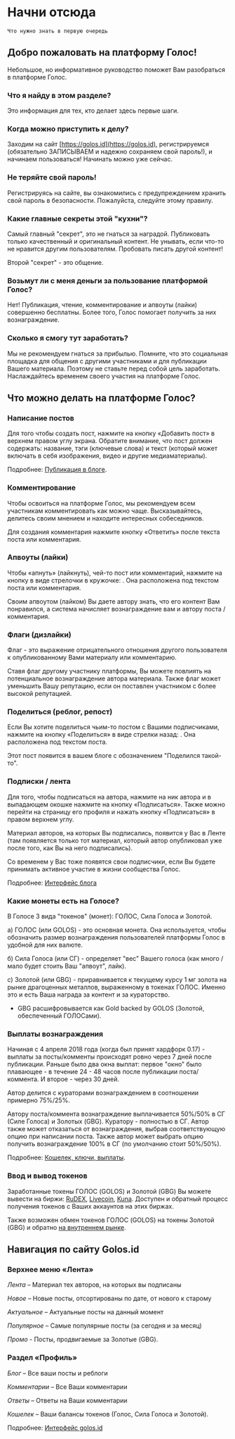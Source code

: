 # Начни отсюда

```text
Что нужно знать в первую очередь
```

## Добро пожаловать на платформу Голос!

Небольшое, но информативное руководство поможет Вам разобраться в платформе Голос.

### Что я найду в этом разделе?

Это информация для тех, кто делает здесь первые шаги.

### Когда можно приступить к делу?

Заходим на сайт [https://golos.id](https://golos.id), регистрируемся \(обязательно ЗАПИСЫВАЕМ и надежно сохраняем свой пароль!\), и начинаем пользоваться! Начинать можно уже сейчас.

### Не теряйте свой пароль!

Регистрируясь на сайте, вы ознакомились с предупреждением хранить свой пароль в безопасности. Пожалуйста, следуйте этому правилу.

### Какие главные секреты этой "кухни"?

Самый главный "секрет", это не гнаться за наградой. Публиковать только качественный и оригинальный контент. Не унывать, если что-то не нравится другим пользователям. Пробовать писать другой контент!

Второй "секрет" - это общение.

### Возьмут ли с меня деньги за пользование платформой Голос?

Нет! Публикация, чтение, комментирование и апвоуты \(лайки\) совершенно бесплатны. Более того, Голос помогает получить за них вознаграждение.

### Сколько я смогу тут заработать?

Мы не рекомендуем гнаться за прибылью. Помните, что это социальная площадка для общения с другими участниками и для публикации Вашего материала. Поэтому не ставьте перед собой цель заработать. Наслаждайтесь временем своего участия на платформе Голос.

## Что можно делать на платформе Голос?

### Написание постов

Для того чтобы создать пост, нажмите на кнопку «Добавить пост» в верхнем правом углу экрана. Обратите внимание, что пост должен содержать: название, тэги \(ключевые слова\) и текст \(который может включать в себя изображения, видео и другие медиаматериалы\).

Подробнее: [Публикация в блоге](https://github.com/golos-blockchain/wiki/tree/d4fe11c3d8f3a019fe4c0b1f3da33a6c2aeab1eb/1-introduction/posting.md).

### Комментирование

Чтобы освоиться на платформе Голос, мы рекомендуем всем участникам комментировать как можно чаще. Высказывайтесь, делитесь своим мнением и находите интересных собеседников.

Для создания комментария нажмите кнопку «Ответить» после текста поста или комментария.

### Апвоуты \(лайки\)

Чтобы «апнуть» \(лайкнуть\), чей-то пост или комментарий, нажмите на кнопку в виде стрелочки в кружочке: . Она расположена под текстом поста или комментария.

Своим апвоутом \(лайком\) Вы даете автору знать, что его контент Вам понравился, а система начисляет вознаграждение вам и автору поста / комментария.

### Флаги \(дизлайки\)

Флаг - это выражение отрицательного отношения другого пользователя к опубликованному Вами материалу или комментарию.

Ставя флаг другому участнику платформы, Вы можете повлиять на потенциальное вознаграждение автора материала. Также флаг может уменьшить Вашу репутацию, если он поставлен участником с более высокой репутацией.

### Поделиться \(реблог, репост\)

Если Вы хотите поделиться чьим-то постом с Вашими подписчиками, нажмите на кнопку «Поделиться» в виде стрелки назад: . Она расположена под текстом поста.

Этот пост появится в вашем блоге с обозначением "Поделился такой-то".

### Подписки / лента

Для того, чтобы подписаться на автора, нажмите на ник автора и в выпадающем окошке нажмите на кнопку «Подписаться». Также можно перейти на страницу его профиля и нажать кнопку «Подписаться» в правом верхнем углу.

Материал авторов, на которых Вы подписались, появится у Вас в Ленте \(там появляется только тот материал, который автор опубликовал уже после того, как Вы на него подписались\).

Со временем у Вас тоже появятся свои подписчики, если Вы будете принимать активное участие в жизни сообщества Голос.

Подробнее: [Интерфейс блога](https://github.com/golos-blockchain/wiki/tree/d4fe11c3d8f3a019fe4c0b1f3da33a6c2aeab1eb/1-introduction/interfeis-lichnogo-bloga.md)

### Какие монеты есть на Голосе?

В Голосе 3 вида "токенов" \(монет\): ГОЛОС, Сила Голоса и Золотой.

а\) ГОЛОС \(или GOLOS\) - это основная монета. Она используется, чтобы обозначить размер вознаграждения пользователей платформы Голос в удобной для них валюте.

б\) Сила Голоса \(или СГ\) - определяет "вес" Вашего голоса \(как много / мало будет стоить Ваш "апвоут", лайк\).

с\) Золотой \(или GBG\) - приравнивается к текущему курсу 1 мг золота на рынке драгоценных металлов, выраженному в токенах ГОЛОС. Именно это и есть Ваша награда за контент и за кураторство.

* GBG расшифровывается как Gold backed by GOLOS \(Золотой, обеспеченный ГОЛОСами\).

### Выплаты вознаграждения

Начиная с 4 апреля 2018 года \(когда был принят хардфорк 0.17\) - выплаты за посты/комменты происходят ровно через 7 дней после публикации. Раньше было два окна выплат: первое "окно" было плавающее - в течение 24 - 48 часов после публикации поста/коммента. И второе - через 30 дней.

Автор делится с кураторами вознаграждением в соотношении примерно 75%/25%.

Автору поста/коммента вознаграждение выплачивается 50%/50% в СГ \(Силе Голоса\) и Золотых \(GBG\). Куратору - полностью в СГ. Автор также может отказаться от вознаграждения, выбрав соответствующую опцию при написании поста. Также автор может выбрать опцию получить вознаграждение 100% в СГ \(по умолчанию стоит 50%/50%\).

Подробнее: [Кошелек, ключи, выплаты](https://github.com/golos-blockchain/wiki/tree/d4fe11c3d8f3a019fe4c0b1f3da33a6c2aeab1eb/1-introduction/koshelek-klyuchi-viplati.md).

### Ввод и вывод токенов

Заработанные токены ГОЛОС \(GOLOS\) и Золотой \(GBG\) Вы можете вывести на биржи: [RuDEX](https://rudex.org/), [Livecoin](https://www.livecoin.net), [Kuna](https://kuna.io/). Доступен и обратный процесс получения токенов с Ваших аккаунтов на этих биржах.

Также возможен обмен токенов ГОЛОС \(GOLOS\) на токены Золотой \(GBG\) и обратно [на внутреннем рынке](https://golos.id/market).

## Навигация по сайту Golos.id

### Верхнее меню «Лента»

_Лента_ – Материал тех авторов, на которых вы подписаны

_Новое_ – Новые посты, отсортированы по дате, от нового к старому

_Актуальное_ – Актуальные посты на данный момент

_Популярное_ – Самые популярные посты \(за сегодня и за месяц\)

_Промо_ - Посты, продвигаемые за Золотые \(GBG\).

### Раздел «Профиль»

_Блог_ – Все ваши посты и реблоги

_Комментарии_ – Все Ваши комментарии

_Ответы_ – Ответы на Ваши комментарии

_Кошелек_ – Ваши балансы токенов \(Голос, Сила Голоса и Золотой\).

Подробнее: [Интерфейс golos.id](https://github.com/golos-blockchain/wiki/tree/d4fe11c3d8f3a019fe4c0b1f3da33a6c2aeab1eb/1-introduction/interfeis-golosio.md)

